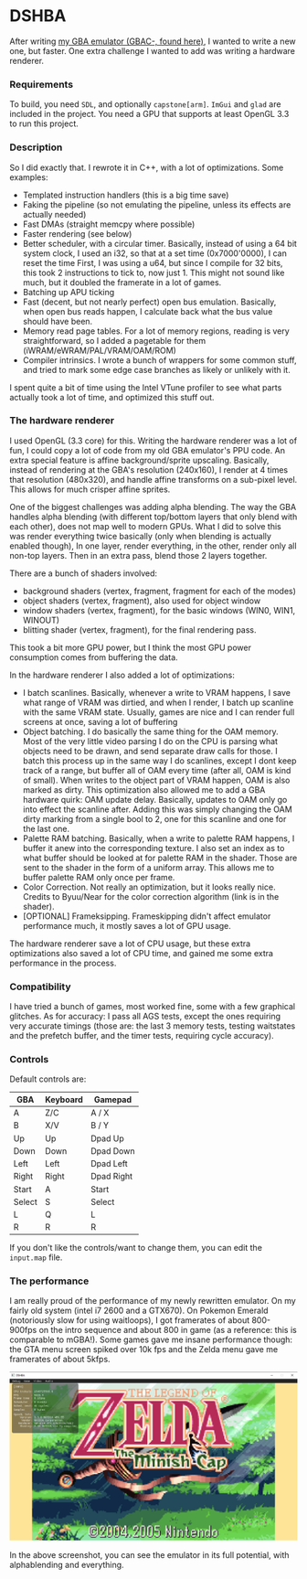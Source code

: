 # DSHBA

After writing [my GBA emulator (GBAC-, found here)](https://github.com/DenSinH/GBAC-), I wanted to write a new one, but faster.
One extra challenge I wanted to add was writing a hardware renderer.

### Requirements

To build, you need `SDL`, and optionally `capstone[arm]`. `ImGui` and `glad` are included in the project. You need a GPU that supports at least OpenGL 3.3 to run this project.

### Description

So I did exactly that. I rewrote it in C++, with a lot of optimizations. Some examples:
  - Templated instruction handlers (this is a big time save)
  - Faking the pipeline (so not emulating the pipeline, unless its effects are actually needed)
  - Fast DMAs (straight memcpy where possible)
  - Faster rendering (see below)
  - Better scheduler, with a circular timer. Basically, instead of using a 64 bit system clock, I used an i32, so that at a set time (0x7000'0000), I can reset the time
    First, I was using a u64, but since I compile for 32 bits, this took 2 instructions to tick to, now just 1. This might not sound like much, but it doubled the framerate in a lot of games.
  - Batching up APU ticking
  - Fast (decent, but not nearly perfect) open bus emulation. Basically, when open bus reads happen, I calculate back what the bus value should have been.
  - Memory read page tables. For a lot of memory regions, reading is very straightforward, so I added a pagetable for them (iWRAM/eWRAM/PAL/VRAM/OAM/ROM)
  - Compiler intrinsics. I wrote a bunch of wrappers for some common stuff, and tried to mark some edge case branches as likely or unlikely with it.
  
I spent quite a bit of time using the Intel VTune profiler to see what parts actually took a lot of time, and optimized this stuff out.
  
### The hardware renderer

I used OpenGL (3.3 core) for this. Writing the hardware renderer was a lot of fun, I could copy a lot of code from my old GBA emulator's PPU code.
An extra special feature is affine background/sprite upscaling. Basically, instead of rendering at the GBA's resolution (240x160), I render at 4 times that resolution (480x320),
and handle affine transforms on a sub-pixel level. 
This allows for much crisper affine sprites.

One of the biggest challenges was adding alpha blending. The way the GBA handles alpha blending (with different top/bottom layers that only blend with each other), does not map well to
modern GPUs. What I did to solve this was render everything twice basically (only when blending is actually enabled though), In one layer, render everything, in the other, render only all non-top layers.
Then in an extra pass, blend those 2 layers together.

There are a bunch of shaders involved:
  - background shaders (vertex, fragment, fragment for each of the modes)
  - object shaders (vertex, fragment), also used for object window
  - window shaders (vertex, fragment), for the basic windows (WIN0, WIN1, WINOUT)
  - blitting shader (vertex, fragment), for the final rendering pass.

This took a bit more GPU power, but I think the most GPU power consumption comes from buffering the data. 

In the hardware renderer I also added a lot of optimizations:
  - I batch scanlines. Basically, whenever a write to VRAM happens, I save what range of VRAM was dirtied, and when I render, I batch up scanline with the same VRAM state.
    Usually, games are nice and I can render full screens at once, saving a lot of buffering
  - Object batching. I do basically the same thing for the OAM memory. Most of the very little video parsing I do on the CPU is parsing what objects need to be drawn, and send separate 
    draw calls for those. I batch this process up in the same way I do scanlines, except I dont keep track of a range, but buffer all of OAM every time (after all, OAM is kind of small).
    When writes to the object part of VRAM happen, OAM is also marked as dirty.
    This optimization also allowed me to add a GBA hardware quirk: OAM update delay. Basically, updates to OAM only go into effect the scanline after. Adding this was simply changing the
    OAM dirty marking from a single bool to 2, one for this scanline and one for the last one.
  - Palette RAM batching. Basically, when a write to palette RAM happens, I buffer it anew into the corresponding texture. I also set an index as to what buffer should be looked at for palette RAM in the shader.
    Those are sent to the shader in the form of a uniform array. This allows me to buffer palette RAM only once per frame.
  - Color Correction. Not really an optimization, but it looks really nice. Credits to Byuu/Near for the color correction algorithm (link is in the shader).
  - [OPTIONAL] Frameksipping. Frameskipping didn't affect emulator performance much, it mostly saves a lot of GPU usage.
    
 The hardware renderer save a lot of CPU usage, but these extra optimizations also saved a lot of CPU time, and gained me some extra performance in the process.
 
 ### Compatibility
 
 I have tried a bunch of games, most worked fine, some with a few graphical glitches. As for accuracy: I pass all AGS tests, except the ones requiring very accurate timings
 (those are: the last 3 memory tests, testing waitstates and the prefetch buffer, and the timer tests, requiring cycle accuracy). 
 
 ### Controls
 
 Default controls are:
 
 GBA    | Keyboard | Gamepad
 -------|----------|---------
 A      |   Z/C    | A / X
 B      |   X/V    | B / Y
 Up     |    Up    | Dpad Up
 Down   |   Down   | Dpad Down
 Left   |   Left   | Dpad Left
 Right  | Right    | Dpad Right
 Start  | A        | Start
 Select | S        | Select
 L      | Q        | L
 R      | R        | R
 
 If you don't like the controls/want to change them, you can edit the `input.map` file.
 
 ### The performance
 
 I am really proud of the performance of my newly rewritten emulator. On my fairly old system (intel i7 2600 and a GTX670). On Pokemon Emerald (notoriously slow for using waitloops),
 I got framerates of about 800-900fps on the intro sequence and about 800 in game (as a reference: this is comparable to mGBA!). Some games gave me insane performance though:
 the GTA menu screen spiked over 10k fps and the Zelda menu gave me framerates of about 5kfps.
 
 ![Zelda menu screen](https://github.com/DenSinH/DSHBA/blob/master/files/DSHBA_unlocked.png)
 
 In the above screenshot, you can see the emulator in its full potential, with alphablending and everything.
